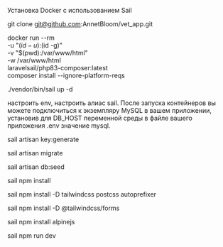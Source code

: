 Установка Docker с использованием Sail

git clone git@github.com:AnnetBloom/vet_app.git

docker run --rm \
    -u "$(id -u):$(id -g)" \
    -v "$(pwd):/var/www/html" \
    -w /var/www/html \
    laravelsail/php83-composer:latest \
    composer install --ignore-platform-reqs

./vendor/bin/sail up -d

настроить env, настроить алиас sail. 
После запуска контейнеров вы можете подключиться к экземпляру MySQL в вашем приложении, установив для DB_HOST переменной среды в файле вашего приложения .env значение mysql.

sail artisan key:generate

sail artisan migrate

sail artisan db:seed

sail npm install

sail npm install -D tailwindcss postcss autoprefixer 

sail npm install -D @tailwindcss/forms

sail npm install alpinejs

sail npm run dev
